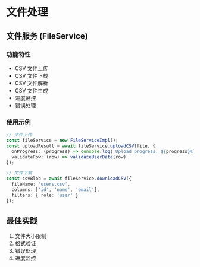 # 文件处理

## 文件服务 (FileService)

### 功能特性
- CSV 文件上传
- CSV 文件下载
- CSV 文件解析
- CSV 文件生成
- 进度监控
- 错误处理

### 使用示例
```typescript
// 文件上传
const fileService = new FileServiceImpl();
const uploadResult = await fileService.uploadCSV(file, {
  onProgress: (progress) => console.log(`Upload progress: ${progress}%`),
  validateRow: (row) => validateUserData(row)
});

// 文件下载
const csvBlob = await fileService.downloadCSV({
  fileName: 'users.csv',
  columns: ['id', 'name', 'email'],
  filters: { role: 'user' }
});
```

## 最佳实践
1. 文件大小限制
2. 格式验证
3. 错误处理
4. 进度监控 